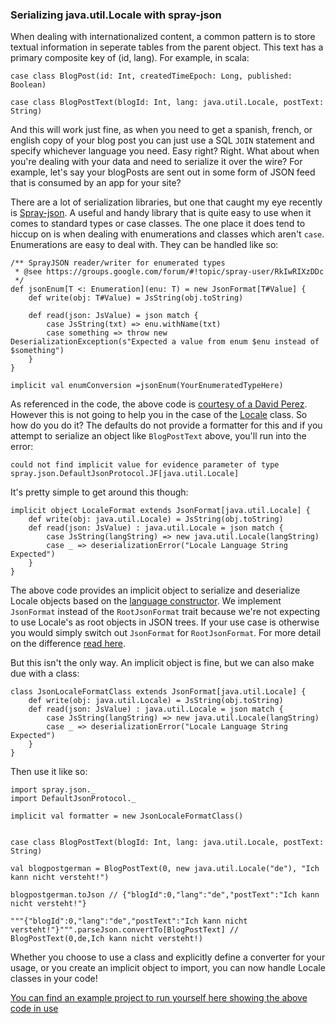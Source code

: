 ### Serializing java.util.Locale with spray-json

When dealing with internationalized content, a common pattern is to store 
textual information in seperate tables from the parent object. This text 
has a primary composite key of (id, lang). For example, in scala:

	case class BlogPost(id: Int, createdTimeEpoch: Long, published: Boolean)

	case class BlogPostText(blogId: Int, lang: java.util.Locale, postText: String)

And this will work just fine, as when you need to get a spanish, french, or 
english copy of your blog post you can just use a SQL `JOIN` statement and 
specify whichever language you need. Easy right? Right. What about when you're 
dealing with your data and need to serialize it over the wire? For example, 
let's say your blogPosts are sent out in some form of JSON feed that is 
consumed by an app for your site? 

There are a lot of serialization libraries, but one that caught my eye 
recently is [Spray-json]. A useful and handy library that is quite easy 
to use when it comes to standard types or case classes. The one place it 
does tend to hiccup on is when dealing with enumerations and classes which 
aren't `case`. Enumerations are easy to deal with. They can be handled 
like so:

	/** SprayJSON reader/writer for enumerated types
	 * @see https://groups.google.com/forum/#!topic/spray-user/RkIwRIXzDDc 
	 */
	def jsonEnum[T <: Enumeration](enu: T) = new JsonFormat[T#Value] {
		def write(obj: T#Value) = JsString(obj.toString)

		def read(json: JsValue) = json match {
			case JsString(txt) => enu.withName(txt)
			case something => throw new DeserializationException(s"Expected a value from enum $enu instead of $something")
		}
	}

	implicit val enumConversion =jsonEnum(YourEnumeratedTypeHere)

As referenced in the code, the above code is [courtesy of a David Perez]. However 
this is not going to help you in the case of the [Locale] class. So how do you 
do it? The defaults do not provide a formatter for this and if you attempt to 
serialize an object like `BlogPostText` above, you'll run into the error:

	could not find implicit value for evidence parameter of type spray.json.DefaultJsonProtocol.JF[java.util.Locale]

It's pretty simple to get around this though:

	implicit object LocaleFormat extends JsonFormat[java.util.Locale] {
		def write(obj: java.util.Locale) = JsString(obj.toString)
		def read(json: JsValue) : java.util.Locale = json match {
			case JsString(langString) => new java.util.Locale(langString)
			case _ => deserializationError("Locale Language String Expected")
		}
	}

The above code provides an implicit object to serialize and deserialize Locale 
objects based on the [language constructor]. We implement `JsonFormat` instead of 
the `RootJsonFormat` trait because we're not expecting to use Locale's as root 
objects in JSON trees. If your use case is otherwise you would simply switch out 
`JsonFormat` for `RootJsonFormat`.  For more detail on the difference [read here].

But this isn't the only way. An implicit object is fine, but we can also make due 
with a class:

	class JsonLocaleFormatClass extends JsonFormat[java.util.Locale] {
		def write(obj: java.util.Locale) = JsString(obj.toString)
		def read(json: JsValue) : java.util.Locale = json match {
			case JsString(langString) => new java.util.Locale(langString)
			case _ => deserializationError("Locale Language String Expected")
		}
	}

Then use it like so:

	import spray.json._
	import DefaultJsonProtocol._

	implicit val formatter = new JsonLocaleFormatClass()
		

	case class BlogPostText(blogId: Int, lang: java.util.Locale, postText: String)

	val blogpostgerman = BlogPostText(0, new java.util.Locale("de"), "Ich kann nicht versteht!")

	blogpostgerman.toJson // {"blogId":0,"lang":"de","postText":"Ich kann nicht versteht!"}

	"""{"blogId":0,"lang":"de","postText":"Ich kann nicht versteht!"}""".parseJson.convertTo[BlogPostText] // BlogPostText(0,de,Ich kann nicht versteht!)

Whether you choose to use a class and explicitly define a converter for your 
usage, or you create an implicit object to import, you can now handle Locale 
classes in your code! 

[You can find an example project to run yourself here showing the above code in use]



[Spray-json]:https://github.com/spray/spray-json
[courtesy of a David Perez]:https://groups.google.com/forum/#!topic/spray-user/RkIwRIXzDDc 
[Locale]:https://docs.oracle.com/javase/7/docs/api/java/util/Locale.html
[language constructor]:https://docs.oracle.com/javase/7/docs/api/java/util/Locale.html#Locale(java.lang.String)
[read here]:https://github.com/spray/spray-json#jsonformat-vs-rootjsonformat
[You can find an example project to run yourself here showing the above code in use]:https://github.com/EdgeCaseBerg/spray-json-locale-example

 